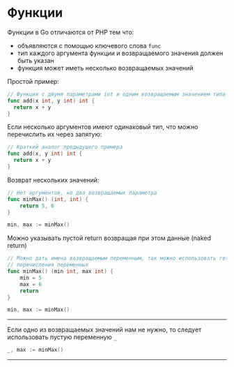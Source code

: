 # Функции

Функции в Go отличаются от PHP тем что:

- объявляются с помощью ключевого слова `func`
- тип каждого аргумента функции и возвращаемого значения должен быть указан
- функция может иметь несколько возвращаемых значений

Простой пример:

```go
// Функция с двумя параметрами int и одним возвращаемым значением типа int
func add(x int, y int) int {
  return x + y
}
```

Если несколько аргументов имеют одинаковый тип, что можно перечислить их через запятую:

```go
// Краткий аналог предыдущего примера
func add(x, y int) int {
  return x + y
}
```

Возврат нескольких значений:

```go
// Нет аргументов, но два возвращаемых параметра
func minMax() (int, int) {
    return 5, 6
}

min, max := minMax()
```

Можно указывать пустой return возвращая при этом данные (naked return)

```go
// Можно дать имена возвращаемым переменным, так можно использовать return без
// перечисления переменных
func minMax() (min int, max int) {
    min = 5
    max = 6
    return
}

min, max := minMax()
```

---
Если одно из возвращаемых значений нам не нужно, то следует
использовать пустую переменную `_`

```go
_, max := minMax()
```
---
